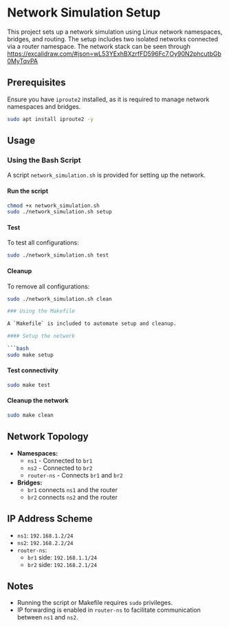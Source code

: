 # Network Simulation Setup

This project sets up a network simulation using Linux network namespaces, bridges, and routing. The setup includes two isolated networks connected via a router namespace.
The network stack can be seen through https://excalidraw.com/#json=wL53YExhBXzrfFD596Fc7,Oy90N2phcutbGb0MyTqvPA

## Prerequisites

Ensure you have `iproute2` installed, as it is required to manage network namespaces and bridges.

```bash
sudo apt install iproute2 -y
```

## Usage

### Using the Bash Script

A script `network_simulation.sh` is provided for setting up the network.

#### Run the script

```bash
chmod +x network_simulation.sh
sudo ./network_simulation.sh setup
```

#### Test

To test all configurations:

```bash
sudo ./network_simulation.sh test
```

#### Cleanup

To remove all configurations:

````bash
sudo ./network_simulation.sh clean

### Using the Makefile

A `Makefile` is included to automate setup and cleanup.

#### Setup the network

```bash
sudo make setup
````

#### Test connectivity

```bash
sudo make test
```

#### Cleanup the network

```bash
sudo make clean
```

## Network Topology

- **Namespaces:**
  - `ns1` - Connected to `br1`
  - `ns2` - Connected to `br2`
  - `router-ns` - Connects `br1` and `br2`
- **Bridges:**
  - `br1` connects `ns1` and the router
  - `br2` connects `ns2` and the router

## IP Address Scheme

- `ns1`: `192.168.1.2/24`
- `ns2`: `192.168.2.2/24`
- `router-ns`:
  - `br1` side: `192.168.1.1/24`
  - `br2` side: `192.168.2.1/24`

## Notes

- Running the script or Makefile requires `sudo` privileges.
- IP forwarding is enabled in `router-ns` to facilitate communication between `ns1` and `ns2`.
